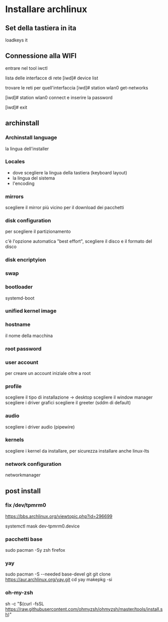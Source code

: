 # Installare archlinux

## Set della tastiera in ita

loadkeys it

## Connessione alla WIFI

entrare nel tool
iwctl

lista delle interfacce di rete
[iwd]# device list

trovare le reti per quell'interfaccia
[iwd]# station wlan0 get-networks


[iwd]# station wlan0 connect <nome rete> 
e inserire la password

[iwd]# exit

## archinstall

### Archinstall language
la lingua dell'installer

### Locales
- dove scegliere la lingua della tastiera (keyboard layout)
- la lingua del sistema
- l'encoding

### mirrors
scegliere il mirror più vicino per il download dei pacchetti

### disk configuration
per scegliere il partizionamento

c'è l'opzione automatica "best effort", scegliere il disco e il formato del disco

### disk encriptyion


### swap

### bootloader
systemd-boot

### unified kernel image

### hostname
il nome della macchina

### root password

### user account
per creare un account iniziale oltre a root

### profile
scegliere il tipo di installazione -> desktop
scegliere il window manager
scegliere i driver grafici
scegliere il greeter (sddm di default)

### audio

scegliere i driver audio (pipewire)

### kernels
scegliere i kernel da installare, per sicurezza installare anche linux-lts

### network configuration
networkmanager


## post install

### fix /dev/tpmrm0
https://bbs.archlinux.org/viewtopic.php?id=296699

systemctl mask dev-tpmrm0.device

### pacchetti base
sudo pacman -Sy zsh firefox


### yay
sudo pacman -S --needed base-devel git
git clone https://aur.archlinux.org/yay.git
cd yay
makepkg -si

### oh-my-zsh

sh -c "$(curl -fsSL https://raw.githubusercontent.com/ohmyzsh/ohmyzsh/master/tools/install.sh)"
